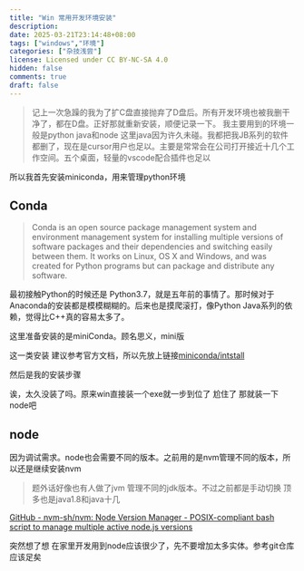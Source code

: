 ```yaml
---
title: "Win 常用开发环境安装"
description: 
date: 2025-03-21T23:14:48+08:00
tags: ["windows","环境"]
categories: ["杂技浅尝"]
license: Licensed under CC BY-NC-SA 4.0
hidden: false
comments: true
draft: false
---
```


> 记上一次急躁的我为了扩C盘直接抛弃了D盘后。所有开发环境也被我删干净了，都在D盘。正好那就重新安装，顺便记录一下。
> 我主要用到的环境一般是python java和node
> 这里java因为许久未碰。我都把我JB系列的软件都删了，现在是cursor用户也足以。主要是常常会在公司打开接近十几个工作空间。五个桌面，轻量的vscode配合插件也足以

所以我首先安装miniconda，用来管理python环境
## Conda

> Conda is an open source package management system and environment management system for installing multiple versions of software packages and their dependencies and switching easily between them. It works on Linux, OS X and Windows, and was created for Python programs but can package and distribute any software.

最初接触Python的时候还是 Python3.7，就是五年前的事情了。那时候对于Anaconda的安装都是模模糊糊的。后来也是摸爬滚打，像Python Java系列的依赖，觉得比C++真的容易太多了。

这里准备安装的是miniConda。顾名思义，mini版

这一类安装 建议参考官方文档，所以先放上链接[miniconda/intstall](https://www.anaconda.com/docs/getting-started/miniconda/install)

然后是我的安装步骤

诶，太久没装了吗。原来win直接装一个exe就一步到位了
尬住了
那就装一下node吧

## node

因为调试需求。node也会需要不同的版本。之前用的是nvm管理不同的版本，所以还是继续安装nvm

>题外话好像也有人做了jvm 管理不同的jdk版本。不过之前都是手动切换 顶多也是java1.8和java十几

[GitHub - nvm-sh/nvm: Node Version Manager - POSIX-compliant bash script to manage multiple active node.js versions](https://github.com/nvm-sh/nvm)

突然想了想 在家里开发用到node应该很少了，先不要增加太多实体。参考git仓库应该足矣
